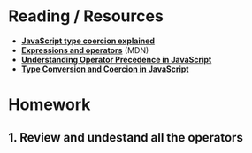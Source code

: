 # Reading / Resources

- [**JavaScript type coercion explained**](https://www.freecodecamp.org/news/js-type-coercion-explained-27ba3d9a2839/)
- [**Expressions and operators**](https://developer.mozilla.org/en-US/docs/Web/JavaScript/Guide/Expressions_and_operators) (MDN)
- [**Understanding Operator Precedence in JavaScript**](https://www.almabetter.com/bytes/tutorials/javascript/precedence-of-operators)
- [**Type Conversion and Coercion in JavaScript**](https://www.almabetter.com/bytes/tutorials/javascript/coercion-and-type-conversion-in-javascript)

# Homework

## 1. Review and undestand all the operators
